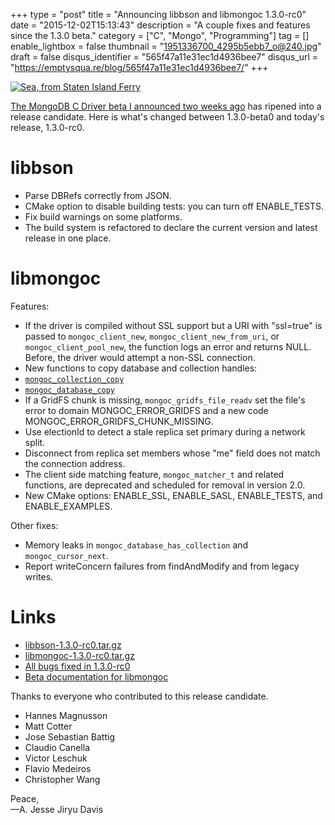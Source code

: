 +++
type = "post"
title = "Announcing libbson and libmongoc 1.3.0-rc0"
date = "2015-12-02T15:13:43"
description = "A couple fixes and features since the 1.3.0 beta."
category = ["C", "Mongo", "Programming"]
tag = []
enable_lightbox = false
thumbnail = "1951336700_4295b5ebb7_o@240.jpg"
draft = false
disqus_identifier = "565f47a11e31ec1d4936bee7"
disqus_url = "https://emptysqua.re/blog/565f47a11e31ec1d4936bee7/"
+++

<p><a href="https://www.flickr.com/photos/emptysquare/1951336700/"><img style="display:block; margin-left:auto; margin-right:auto;" src="1951336700_4295b5ebb7_o.jpg" title="Sea, from Staten Island Ferry" />
</a></p>
<p><a href="/blog/announcing-libbson-and-libmongoc-1-3-0-beta0/">The MongoDB C Driver beta I announced two weeks ago</a> has ripened into a release candidate. Here is what's changed between 1.3.0-beta0 and today's release, 1.3.0-rc0.</p>
<h1 id="libbson">libbson</h1>
<ul>
<li>Parse DBRefs correctly from JSON.</li>
<li>CMake option to disable building tests: you can turn off ENABLE_TESTS.</li>
<li>Fix build warnings on some platforms.</li>
<li>The build system is refactored to declare the current version and latest
   release in one place.</li>
</ul>
<h1 id="libmongoc">libmongoc</h1>
<p>Features:</p>
<ul>
<li>If the driver is compiled without SSL support but a URI with "ssl=true"
   is passed to <code>mongoc_client_new</code>, <code>mongoc_client_new_from_uri</code>, or
   <code>mongoc_client_pool_new</code>, the function logs an error and returns NULL. Before,
   the driver would attempt a non-SSL connection.</li>
<li>New functions to copy database and collection handles:</li>
<li><a href="http://api.mongodb.org/c/1.3.0/mongoc_collection_copy.html"><code>mongoc_collection_copy</code></a></li>
<li><a href="http://api.mongodb.org/c/1.3.0/mongoc_database_copy.html"><code>mongoc_database_copy</code></a></li>
<li>If a GridFS chunk is missing, <code>mongoc_gridfs_file_readv</code> set the file's error to
   domain MONGOC_ERROR_GRIDFS and a new code MONGOC_ERROR_GRIDFS_CHUNK_MISSING.</li>
<li>Use electionId to detect a stale replica set primary during a network split.</li>
<li>Disconnect from replica set members whose "me" field does not match the
   connection address.</li>
<li>The client side matching feature, <code>mongoc_matcher_t</code> and related functions,
   are deprecated and scheduled for removal in version 2.0.</li>
<li>New CMake options: ENABLE_SSL, ENABLE_SASL, ENABLE_TESTS, and ENABLE_EXAMPLES.</li>
</ul>
<p>Other fixes:</p>
<ul>
<li>Memory leaks in <code>mongoc_database_has_collection</code> and <code>mongoc_cursor_next</code>.</li>
<li>Report writeConcern failures from findAndModify and from legacy writes.</li>
</ul>
<h1 id="links">Links</h1>
<ul>
<li><a href="https://github.com/mongodb/libbson/releases/download/1.3.0-rc0/libbson-1.3.0-rc0.tar.gz">libbson-1.3.0-rc0.tar.gz</a></li>
<li><a href="https://github.com/mongodb/mongo-c-driver/releases/download/1.3.0-rc0/mongo-c-driver-1.3.0-rc0.tar.gz">libmongoc-1.3.0-rc0.tar.gz</a></li>
<li><a href="https://jira.mongodb.org/issues/?jql=fixVersion%20%3D%201.3.0-rc0%20AND%20project%20%3D%20CDRIVER">All bugs fixed in 1.3.0-rc0</a></li>
<li><a href="http://api.mongodb.org/c/1.3.0/">Beta documentation for libmongoc</a></li>
</ul>
<p>Thanks to everyone who contributed to this release candidate.</p>
<ul>
<li>Hannes Magnusson</li>
<li>Matt Cotter</li>
<li>Jose Sebastian Battig</li>
<li>Claudio Canella</li>
<li>Victor Leschuk</li>
<li>Flavio Medeiros</li>
<li>Christopher Wang</li>
</ul>
<p>Peace,<br />
&mdash;A. Jesse Jiryu Davis</p>
